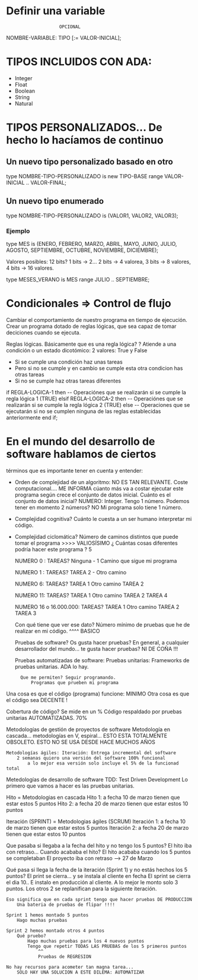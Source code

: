 # Definir una variable
    
                        OPCIONAL
NOMBRE-VARIABLE: TIPO [:= VALOR-INICIAL];

# TIPOS INCLUIDOS CON ADA:

- Integer
- Float
- Boolean
- String
- Natural

# TIPOS PERSONALIZADOS... De hecho lo hacíamos de continuo

## Un nuevo tipo personalizado basado en otro

type NOMBRE-TIPO-PERSONALIZADO is new TIPO-BASE range VALOR-INICIAL .. VALOR-FINAL;

## Un nuevo tipo enumerado

type NOMBRE-TIPO-PERSONALIZADO is (VALOR1, VALOR2, VALOR3);

### Ejemplo

type MES is (ENERO, FEBRERO, MARZO, ABRIL, MAYO, JUNIO, JULIO, AGOSTO, SEPTIEMBRE, OCTUBRE, NOVIEMBRE, DICIEMBRE);

Valores posibles: 12
bits? 1 bits -> 2... 2 bits -> 4 valorea, 3 bits -> 8 valores, 4 bits -> 16 valores.

type MESES_VERANO is MES range JULIO .. SEPTIEMBRE;



# Condicionales => Control de flujo

Cambiar el comportamiento de nuestro programa en tiempo de ejecución. 
Crear un programa dotado de reglas lógicas, que sea capaz de tomar deciciones cuando se ejecuta.

Reglas lógicas. Básicamente que es una regla lógica?
?
Atiende a una condición o un estado dicotómico: 2 valores: True y False

- Si se cumple una condición haz unas tareas
- Pero si no se cumple y en cambio se cumple esta otra condicion has otras tareas
- Si no se cumple haz otras tareas diferentes

if REGLA-LOGICA-1 then
    -- Operaciónes que se realizarán si se cumple la regla lógica 1 (TRUE)
elsif REGLA-LOGICA-2 then
    -- Operaciónes que se realizarán si se cumple la regla lógica 2 (TRUE)
else
    -- Operaciones que se ejecutarán si no se cumplen ninguna de las reglas establecidas anteriormente
end if;


# En el mundo del desarrollo de software hablamos de ciertos 
  términos que es importante tener en cuenta y entender:
 
- Orden de complejidad de un algoritmo: NO ES TAN RELEVANTE.
    Coste computacional....
        ME INFORMA cúanto más va a costar ejecutar este programa
        según crece el conjunto de datos inicial.
        Cuánto es el conjunto de datos inicial? 
            NUMERO: Integer. Tengo 1 número.
            Podemos tener en momento 2 números? NO
            Mi programa solo tiene 1 número.

- Complejidad cognitiva?
    Cuánto le cuesta a un ser humano interpretar mi código.

- Complejidad ciclomática?
    Número de caminos distintos que puede tomar el programa 
        >>>> VALIOSÍSIMO
    ¿ Cuántas cosas diferentes podría hacer este programa ?
        5
    
    NUMERO 0 : TAREAS?
        Ninguna -                   1 Camino que sigue mi programa

    NUMERO 1 : TAREAS?
        TAREA 2 -                   Otro camino
    
    NUMERO 6: TAREAS?
        TAREA 1                     Otro camino
        TAREA 2
    
    NUMERO 11: TAREAS?
        TAREA 1                     Otro camino
        TAREA 2
        TAREA 4
        
    NUMERO 16 o 16.000.000: TAREAS?
        TAREA 1                     Otro camino
        TAREA 2
        TAREA 3
    
    Con qué tiene que ver ese dato?
        Número mínimo de pruebas que he de realizar en mi código.
        ^^^^
        BASICO
        
    Pruebas de software?
        Os gusta hacer pruebas? 
        En general, a cualquier desarrollador del mundo...
            te gusta hacer pruebas? NI DE COÑA !!!
    
    Pruebas automatizadas de software: 
        Pruebas unitarias: Frameworks de pruebas unitarias. ADA lo hay.
        
        Que me permiten? Seguir programando.
            Programas que prueben mi programa
            

Una cosa es que el código (programa) funcione: MINIMO
Otra cosa es que el código sea DECENTE !

Cobertura de código? Se mide en un %
Código respaldado por pruebas unitarias AUTOMATIZADAS. 70%


Metodologías de gestión de proyectos de software
    Metodología en cascada... metodologías en V, espiral...
        ESTO ESTA TOTALMENTE OBSOLETO. 
        ESTO NO SE USA DESDE HACE MUCHOS AÑOS
    
    Metodologías ágiles: Iteración: Entrega incremental del software
        2 semanas quiero una versión del software 100% funcional
            a lo mejor esa versión solo incluye el 5% de la funcionad total
        

Metedologías de desarrollo de software
    TDD: Test Driven Development
    Lo primero que vamos a hacer es las pruebas unitarias.

Hito = Metodologias en cascada
    Hito 1: a fecha 10 de marzo tienen que estar estos 5 puntos
    Hito 2: a fecha 20 de marzo tienen que estar estos 10 puntos

Iteración (SPRINT) = Metodologias ágiles (SCRUM)
    Iteración 1: a fecha 10 de marzo tienen que estar estos 5 puntos
    Iteración 2: a fecha 20 de marzo tienen que estar estos 10 puntos

Que pasaba si llegaba a la fecha del hito y no tengo los 5 puntos?
    El hito iba con retraso...
    Cuando acababa el hito? El hito acababa cuando los 5 puntos se completaban
                            El proyecto iba con retraso --> 27 de Marzo
    
Qué pasa si llega la fecha de la iteración (Sprint 1) y no estás hechos los 5 puntos?
    El print se cierra... y se instala al cliente en fecha
    El sprint se cierra el dia 10.. E instalo en producción al cliente.
        A lo mejor le monto solo 3 puntos. Los otros 2 se replanifican para la siguiente iteración.
    
    Eso significa que en cada sprint tengo que hacer pruebas DE PRODUCCION
        Una bateria de pruebas de flipar !!!!
        
    Sprint 1 hemos montado 5 puntos
        Hago muchas pruebas
    
    Sprint 2 hemos montado otros 4 puntos
        Qué pruebo?
            Hago muchas pruebas para los 4 nuevos puntos
            Tengo que repetir TODAS LAS PRUEBAS de los 5 primeros puntos
                ^^
                Pruebas de REGRESION
    
    No hay recursos para acometer tan magna tarea... 
        SOLO HAY UNA SOLUCION A ESTE DILEMA: AUTOMATIZAR
        
        
    




    